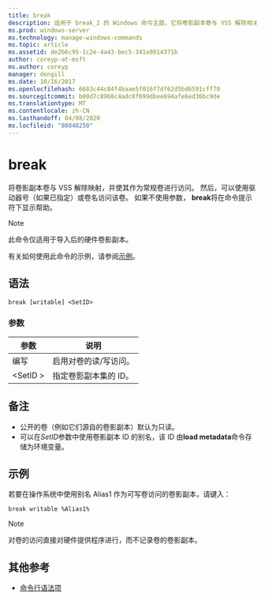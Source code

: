 ```yaml
---
title: break
description: 适用于 break_2 的 Windows 命令主题，它将卷影副本卷与 VSS 解除相关，并使其作为常规卷进行访问。
ms.prod: windows-server
ms.technology: manage-windows-commands
ms.topic: article
ms.assetid: de2b6c95-1c2e-4a43-bec5-341a9014371b
author: coreyp-at-msft
ms.author: coreyp
manager: dongill
ms.date: 10/16/2017
ms.openlocfilehash: 6683c44c84f4baae5f016f7df62d5bd6591cff70
ms.sourcegitcommit: b00d7c8968c4adc8f699dbee694afe6ed36bc9de
ms.translationtype: MT
ms.contentlocale: zh-CN
ms.lasthandoff: 04/08/2020
ms.locfileid: "80848250"
---
```

# <a name="break"></a>break

将卷影副本卷与 VSS 解除映射，并使其作为常规卷进行访问。 然后，可以使用驱动器号（如果已指定）或卷名访问该卷。 如果不使用参数， **break**将在命令提示符下显示帮助。

> [!NOTE]
> 此命令仅适用于导入后的硬件卷影副本。

有关如何使用此命令的示例，请参阅[示例](#BKMK_examples)。

## <a name="syntax"></a>语法

```
break [writable] <SetID>
```

### <a name="parameters"></a>参数

|参数|说明|
|---------|-----------|
|编写|启用对卷的读/写访问。|
|\<SetID >|指定卷影副本集的 ID。|

## <a name="remarks"></a>备注

-   公开的卷（例如它们源自的卷影副本）默认为只读。
-   可以在*SetID*参数中使用卷影副本 ID 的别名，该 ID 由**load metadata**命令存储为环境变量。

## <a name="examples"></a><a name=BKMK_examples></a>示例

若要在操作系统中使用别名 Alias1 作为可写卷访问的卷影副本，请键入：
```
break writable %Alias1%
```

> [!NOTE]
> 对卷的访问直接对硬件提供程序进行，而不记录卷的卷影副本。

## <a name="additional-references"></a>其他参考

- [命令行语法项](command-line-syntax-key.md)